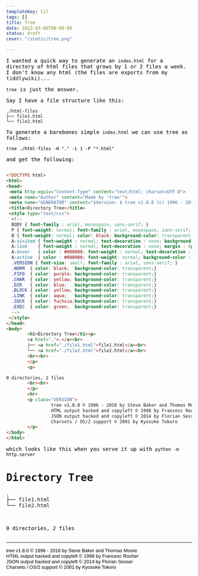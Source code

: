```yaml
---
templateKey: til
tags: []
title: Tree
date: 2022-03-06T00:00:00
status: draft
cover: "/static/tree.png"

---
```


I wanted a quick way to generate an `index.html` for a directory of html files that grows by 1 or 2 files a week.
I don't know any html (the files are exports from my [tiddlywiki]('/tiddly-wiki'))...

`tree` is just the answer.

Say I have a file structure like this:

```
./html-files
├── file1.html
└── file2.html
```

To generate a barebones simple `index.html` we can use tree as follows:

`tree ./html-files -H "." -L 1 -P "*.html"`

and get the following:

```html

<!DOCTYPE html>
<html>
<head>
 <meta http-equiv="Content-Type" content="text/html; charset=UTF-8">
 <meta name="Author" content="Made by 'tree'">
 <meta name="GENERATOR" content="$Version: $ tree v1.8.0 (c) 1996 - 2018 by Steve Baker, Thomas Moore, Francesc Rocher, Florian Sesser, Kyosuke Tokoro $">
 <title>Directory Tree</title>
 <style type="text/css">
  <!--
  BODY { font-family : ariel, monospace, sans-serif; }
  P { font-weight: normal; font-family : ariel, monospace, sans-serif; color: black; background-color: transparent;}
  B { font-weight: normal; color: black; background-color: transparent;}
  A:visited { font-weight : normal; text-decoration : none; background-color : transparent; margin : 0px 0px 0px 0px; padding : 0px 0px 0px 0px; display: inline; }
  A:link    { font-weight : normal; text-decoration : none; margin : 0px 0px 0px 0px; padding : 0px 0px 0px 0px; display: inline; }
  A:hover   { color : #000000; font-weight : normal; text-decoration : underline; background-color : yellow; margin : 0px 0px 0px 0px; padding : 0px 0px 0px 0px; display: inline; }
  A:active  { color : #000000; font-weight: normal; background-color : transparent; margin : 0px 0px 0px 0px; padding : 0px 0px 0px 0px; display: inline; }
  .VERSION { font-size: small; font-family : arial, sans-serif; }
  .NORM  { color: black;  background-color: transparent;}
  .FIFO  { color: purple; background-color: transparent;}
  .CHAR  { color: yellow; background-color: transparent;}
  .DIR   { color: blue;   background-color: transparent;}
  .BLOCK { color: yellow; background-color: transparent;}
  .LINK  { color: aqua;   background-color: transparent;}
  .SOCK  { color: fuchsia;background-color: transparent;}
  .EXEC  { color: green;  background-color: transparent;}
  -->
 </style>
</head>
<body>
        <h1>Directory Tree</h1><p>
        <a href=".">.</a><br>
        ├── <a href="./file1.html">file1.html</a><br>
        └── <a href="./file2.html">file2.html</a><br>
        <br><br>
        </p>
        <p>

0 directories, 2 files
        <br><br>
        </p>
        <hr>
        <p class="VERSION">
                 tree v1.8.0 © 1996 - 2018 by Steve Baker and Thomas Moore <br>
                 HTML output hacked and copyleft © 1998 by Francesc Rocher <br>
                 JSON output hacked and copyleft © 2014 by Florian Sesser <br>
                 Charsets / OS/2 support © 2001 by Kyosuke Tokoro
        </p>
</body>
</html>

```


which looks like this when you serve it up with `python -m http.server`

<!DOCTYPE html>
<html>
<head>
 <meta http-equiv="Content-Type" content="text/html; charset=UTF-8">
 <meta name="Author" content="Made by 'tree'">
 <meta name="GENERATOR" content="$Version: $ tree v1.8.0 (c) 1996 - 2018 by Steve Baker, Thomas Moore, Francesc Rocher, Florian Sesser, Kyosuke Tokoro $">
 <title>Directory Tree</title>
 <style type="text/css">
  <!--
  BODY { font-family : ariel, monospace, sans-serif; }
  P { font-weight: normal; font-family : ariel, monospace, sans-serif; color: black; background-color: transparent;}
  B { font-weight: normal; color: black; background-color: transparent;}
  A:visited { font-weight : normal; text-decoration : none; background-color : transparent; margin : 0px 0px 0px 0px; padding : 0px 0px 0px 0px; display: inline; }
  A:link    { font-weight : normal; text-decoration : none; margin : 0px 0px 0px 0px; padding : 0px 0px 0px 0px; display: inline; }
  A:hover   { color : #000000; font-weight : normal; text-decoration : underline; background-color : yellow; margin : 0px 0px 0px 0px; padding : 0px 0px 0px 0px; display: inline; }
  A:active  { color : #000000; font-weight: normal; background-color : transparent; margin : 0px 0px 0px 0px; padding : 0px 0px 0px 0px; display: inline; }
  .VERSION { font-size: small; font-family : arial, sans-serif; }
  .NORM  { color: black;  background-color: transparent;}
  .FIFO  { color: purple; background-color: transparent;}
  .CHAR  { color: yellow; background-color: transparent;}
  .DIR   { color: blue;   background-color: transparent;}
  .BLOCK { color: yellow; background-color: transparent;}
  .LINK  { color: aqua;   background-color: transparent;}
  .SOCK  { color: fuchsia;background-color: transparent;}
  .EXEC  { color: green;  background-color: transparent;}
  -->
 </style>
</head>
<body>
        <h1>Directory Tree</h1><p>
        <a href=".">.</a><br>
        ├── <a href="./file1.html">file1.html</a><br>
        └── <a href="./file2.html">file2.html</a><br>
        <br><br>
        </p>
        <p>

0 directories, 2 files
        <br><br>
        </p>
        <hr>
        <p class="VERSION">
                 tree v1.8.0 © 1996 - 2018 by Steve Baker and Thomas Moore <br>
                 HTML output hacked and copyleft © 1998 by Francesc Rocher <br>
                 JSON output hacked and copyleft © 2014 by Florian Sesser <br>
                 Charsets / OS/2 support © 2001 by Kyosuke Tokoro
        </p>
</body>
</html>

